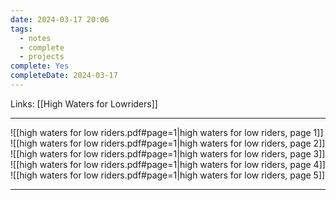 ```yaml
---
date: 2024-03-17 20:06
tags:
  - notes
  - complete
  - projects
complete: Yes
completeDate: 2024-03-17
---
```

Links: [[High Waters for Lowriders]]

---
![[high waters for low riders.pdf#page=1|high waters for low riders, page 1]]
![[high waters for low riders.pdf#page=1|high waters for low riders, page 2]]
![[high waters for low riders.pdf#page=1|high waters for low riders, page 3]]
![[high waters for low riders.pdf#page=1|high waters for low riders, page 4]]
![[high waters for low riders.pdf#page=1|high waters for low riders, page 5]]


---
